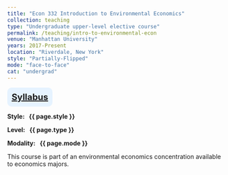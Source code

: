 ```yaml
---
title: "Econ 332 Introduction to Environmental Economics"
collection: teaching
type: "Undergraduate upper-level elective course"
permalink: /teaching/intro-to-environmental-econ
venue: "Manhattan University"
years: 2017-Present
location: "Riverdale, New York"
style: "Partially-Flipped"
mode: "face-to-face"
cat: "undergrad"
---
```


<!-- Google tag (gtag.js) -->
<script async src="https://www.googletagmanager.com/gtag/js?id=G-Q95WSVMDNZ"></script>
<script>
  window.dataLayer = window.dataLayer || [];
  function gtag(){dataLayer.push(arguments);}
  gtag('js', new Date());

  gtag('config', 'G-Q95WSVMDNZ');
</script>

<div style="background-color: #e6f3ff; padding: 10px; padding-left:10px; border-radius: 10px; text-align: center; font-weight: bold; font-size: 20px; color: #004080; display: inline-block;"> 
<a href="http://jimegon.github.io/files\González-Ramírez_Econ332_MBA645_Fall_2024_Syllabus.pdf" target="_blank">Syllabus</a> 
</div>


**<span class="bold-podcast">Style: </span>&nbsp;<span class="text-podcast"> {{ page.style }}</span>**

**<span class="bold-podcast">Level: </span>&nbsp;<span class="text-podcast"> {{ page.type }}</span>**

**<span class="bold-podcast">Modality: </span>&nbsp;<span class="text-podcast"> {{ page.mode }}</span>**

This course is part of an environmental economics concentration available to economics majors. 